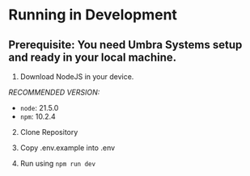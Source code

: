 # Running in Development
## Prerequisite: You need Umbra Systems setup and ready in your local machine.
1. Download NodeJS in your device.

*RECOMMENDED VERSION:*

- `node`: 21.5.0
- `npm`: 10.2.4

2. Clone Repository

3. Copy .env.example into .env

4. Run using `npm run dev`